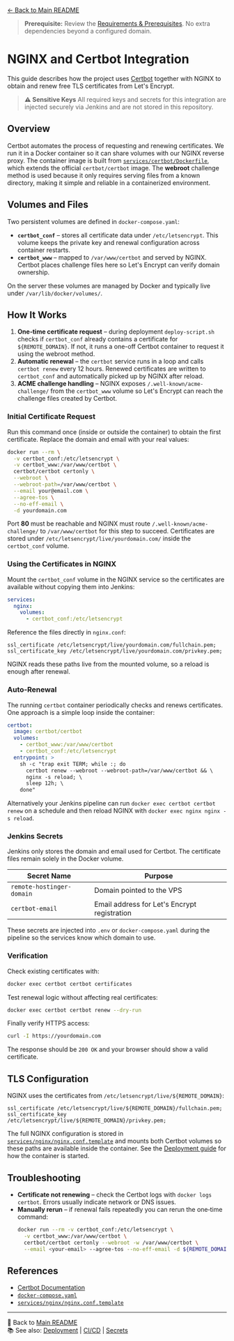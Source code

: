 [← Back to Main README](../README.md)

> **Prerequisite:** Review the [Requirements & Prerequisites](../README.md#-requirements--prerequisites). No extra dependencies beyond a configured domain.

# NGINX and Certbot Integration

This guide describes how the project uses [Certbot](https://certbot.eff.org/) together with NGINX to obtain and renew free TLS certificates from Let's Encrypt.

> **⚠️ Sensitive Keys**
> All required keys and secrets for this integration are injected securely via Jenkins and are not stored in this repository.

## Overview

Certbot automates the process of requesting and renewing certificates. We run it in a Docker container so it can share volumes with our NGINX reverse proxy. The container image is built from [`services/certbot/Dockerfile`](../services/certbot/Dockerfile), which extends the official `certbot/certbot` image. The **webroot** challenge method is used because it only requires serving files from a known directory, making it simple and reliable in a containerized environment.

## Volumes and Files

Two persistent volumes are defined in `docker-compose.yaml`:

- **`certbot_conf`** – stores all certificate data under `/etc/letsencrypt`. This volume keeps the private key and renewal configuration across container restarts.
- **`certbot_www`** – mapped to `/var/www/certbot` and served by NGINX. Certbot places challenge files here so Let's Encrypt can verify domain ownership.

On the server these volumes are managed by Docker and typically live under `/var/lib/docker/volumes/`.

## How It Works

1. **One‑time certificate request** – during deployment `deploy-script.sh` checks if `certbot_conf` already contains a certificate for `${REMOTE_DOMAIN}`. If not, it runs a one-off Certbot container to request it using the webroot method.
2. **Automatic renewal** – the `certbot` service runs in a loop and calls `certbot renew` every 12 hours. Renewed certificates are written to `certbot_conf` and automatically picked up by NGINX after reload.
3. **ACME challenge handling** – NGINX exposes `/.well-known/acme-challenge/` from the `certbot_www` volume so Let's Encrypt can reach the challenge files created by Certbot.

### Initial Certificate Request

Run this command once (inside or outside the container) to obtain the first certificate. Replace the domain and email with your real values:

```bash
docker run --rm \
  -v certbot_conf:/etc/letsencrypt \
  -v certbot_www:/var/www/certbot \
  certbot/certbot certonly \
  --webroot \
  --webroot-path=/var/www/certbot \
  --email your@email.com \
  --agree-tos \
  --no-eff-email \
  -d yourdomain.com
```

Port **80** must be reachable and NGINX must route `/.well-known/acme-challenge/` to `/var/www/certbot` for this step to succeed. Certificates are stored under `/etc/letsencrypt/live/yourdomain.com/` inside the `certbot_conf` volume.

### Using the Certificates in NGINX

Mount the `certbot_conf` volume in the NGINX service so the certificates are available without copying them into Jenkins:

```yaml
services:
  nginx:
    volumes:
      - certbot_conf:/etc/letsencrypt
```

Reference the files directly in `nginx.conf`:

```nginx
ssl_certificate /etc/letsencrypt/live/yourdomain.com/fullchain.pem;
ssl_certificate_key /etc/letsencrypt/live/yourdomain.com/privkey.pem;
```

NGINX reads these paths live from the mounted volume, so a reload is enough after renewal.

### Auto‑Renewal

The running `certbot` container periodically checks and renews certificates. One approach is a simple loop inside the container:

```yaml
certbot:
  image: certbot/certbot
  volumes:
    - certbot_www:/var/www/certbot
    - certbot_conf:/etc/letsencrypt
  entrypoint: >
    sh -c "trap exit TERM; while :; do
      certbot renew --webroot --webroot-path=/var/www/certbot && \
      nginx -s reload; \
      sleep 12h; \
    done"
```

Alternatively your Jenkins pipeline can run `docker exec certbot certbot renew` on a schedule and then reload NGINX with `docker exec nginx nginx -s reload`.

### Jenkins Secrets

Jenkins only stores the domain and email used for Certbot. The certificate files remain solely in the Docker volume.

| Secret Name                | Purpose       |
|----------------------------|---------------|
| `remote-hostinger-domain`  | Domain pointed to the VPS       |
| `certbot-email`            | Email address for Let's Encrypt registration       |

These secrets are injected into `.env` or `docker-compose.yaml` during the pipeline so the services know which domain to use.

### Verification

Check existing certificates with:

```bash
docker exec certbot certbot certificates
```

Test renewal logic without affecting real certificates:

```bash
docker exec certbot certbot renew --dry-run
```

Finally verify HTTPS access:

```bash
curl -I https://yourdomain.com
```

The response should be `200 OK` and your browser should show a valid certificate.

## TLS Configuration

NGINX uses the certificates from `/etc/letsencrypt/live/${REMOTE_DOMAIN}`:

```nginx
ssl_certificate /etc/letsencrypt/live/${REMOTE_DOMAIN}/fullchain.pem;
ssl_certificate_key /etc/letsencrypt/live/${REMOTE_DOMAIN}/privkey.pem;
```

The full NGINX configuration is stored in [`services/nginx/nginx.conf.template`](../services/nginx/nginx.conf.template) and mounts both Certbot volumes so these paths are available inside the container. See the [Deployment guide](deployment.md) for how the container is started.

## Troubleshooting

- **Certificate not renewing** – check the Certbot logs with `docker logs certbot`. Errors usually indicate network or DNS issues.
- **Manually rerun** – if renewal fails repeatedly you can rerun the one‑time command:
  ```bash
  docker run --rm -v certbot_conf:/etc/letsencrypt \
    -v certbot_www:/var/www/certbot \
    certbot/certbot certonly --webroot -w /var/www/certbot \
    --email <your-email> --agree-tos --no-eff-email -d ${REMOTE_DOMAIN}
  ```

## References

- [Certbot Documentation](https://eff-certbot.readthedocs.io/en/stable/)
- [`docker-compose.yaml`](../docker-compose.yaml)
- [`services/nginx/nginx.conf.template`](../services/nginx/nginx.conf.template)

---
🔗 Back to [Main README](../README.md)  
📚 See also: [Deployment](deployment.md) | [CI/CD](ci-cd-pipeline.md) | [Secrets](secrets.md)
